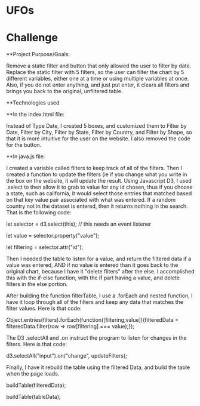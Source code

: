 # UFOs

# Challenge

**Project Purpose/Goals: 

Remove a static filter and button that only allowed the user to filter by date. Replace the static filter with 5 filters, so the user can filter the chart by 5 different variables, either one at a time or using multiple variables at once.  Also, if you do not enter anything, and just put enter, it clears all filters and brings you back to the original, unfiltered table.  

**Technologies used


**In the index.html file: 

Instead of Type Date, I created 5 boxes, and customized them to Filter by Date, Filter by City, Filter by State, Filter by Country, and Filter by Shape, so that it is more intuitive for the user on the website.  I also removed the code for the button.


**In java.js file:

I created a variable called filters to keep track of all of the filters.  Then I created a function to update the filters (ie if you change what you write in the box on the website, it will update the result.  Using Javascript D3, I used .select to then allow it to grab to value for any id chosen, thus if you choose a state, such as california, it would select those entries that matched based on that key value pair associated with what was entered.  If a random country not in the dataset is entered, then it returns nothing in the search.  That is the following code:


  let selector = d3.select(this);  // this needs an event listener
  
  let value = selector.property("value");
  
  let filtering = selector.attr("id");
  

Then I needed the table to listen for a value, and return the filtered data if a value was entered, AND if no value is entered than it goes back to the original chart, because I have it "delete filters" after the else. I accomplished this with the if-else function, with the if part having a value, and delete filters in the else portion.


After building the function filterTable, I use a .forEach and nested function, I have it loop through all of the filters and keep any data that matches the filter values.  Here is that code:

  Object.entries(filters).forEach(function([filtering,value]){filteredData = filteredData.filter(row => row[filtering] === value);});
  

The D3 .selectAll and .on instruct the program to listen for changes in the filters. Here is that code:

  d3.selectAll("input").on("change", updateFilters);
  

Finally, I have it rebuild the table using the filtered Data, and build the table when the page loads.

  buildTable(filteredData);
  
  buildTable(tableData);
  
